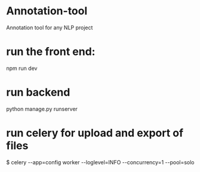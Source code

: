 # Annotation-tool
Annotation tool for any NLP project

# run the front end:
npm run dev 

# run backend
python manage.py runserver

# run celery for upload and export of files
$ celery --app=config worker --loglevel=INFO --concurrency=1 --pool=solo

